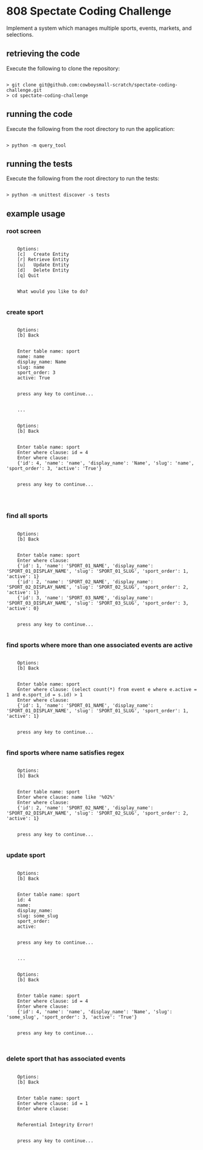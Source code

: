# 808 Spectate Coding Challenge

Implement a system which manages multiple sports, events, markets, and selections.



## retrieving the code

Execute the following to clone the repository:

```

> git clone git@github.com:cowboysmall-scratch/spectate-coding-challenge.git 
> cd spectate-coding-challenge 

```


## running the code

Execute the following from the root directory to run the application:

```

> python -m query_tool 

```


## running the tests

Execute the following from the root directory to run the tests:

```

> python -m unittest discover -s tests

```



## example usage


### root screen

```

    Options:
    [c]   Create Entity
    [r] Retrieve Entity
    [u]   Update Entity
    [d]   Delete Entity
    [q] Quit


    What would you like to do? 


```




### create sport

```

    Options:
    [b] Back


    Enter table name: sport
    name: name
    display_name: Name
    slug: name
    sport_order: 3
    active: True


    press any key to continue...


    ...


    Options:
    [b] Back


    Enter table name: sport
    Enter where clause: id = 4
    Enter where clause: 
    {'id': 4, 'name': 'name', 'display_name': 'Name', 'slug': 'name', 'sport_order': 3, 'active': 'True'}


    press any key to continue...




```



### find all sports


```

    Options:
    [b] Back


    Enter table name: sport
    Enter where clause: 
    {'id': 1, 'name': 'SPORT_01_NAME', 'display_name': 'SPORT_01_DISPLAY_NAME', 'slug': 'SPORT_01_SLUG', 'sport_order': 1, 'active': 1}
    {'id': 2, 'name': 'SPORT_02_NAME', 'display_name': 'SPORT_02_DISPLAY_NAME', 'slug': 'SPORT_02_SLUG', 'sport_order': 2, 'active': 1}
    {'id': 3, 'name': 'SPORT_03_NAME', 'display_name': 'SPORT_03_DISPLAY_NAME', 'slug': 'SPORT_03_SLUG', 'sport_order': 3, 'active': 0}


    press any key to continue...


```


### find sports where more than one associated events are active 

```

    Options:
    [b] Back


    Enter table name: sport
    Enter where clause: (select count(*) from event e where e.active = 1 and e.sport_id = s.id) > 1
    Enter where clause: 
    {'id': 1, 'name': 'SPORT_01_NAME', 'display_name': 'SPORT_01_DISPLAY_NAME', 'slug': 'SPORT_01_SLUG', 'sport_order': 1, 'active': 1}


    press any key to continue...


```

### find sports where name satisfies regex

```

    Options:
    [b] Back


    Enter table name: sport
    Enter where clause: name like '%02%'        
    Enter where clause: 
    {'id': 2, 'name': 'SPORT_02_NAME', 'display_name': 'SPORT_02_DISPLAY_NAME', 'slug': 'SPORT_02_SLUG', 'sport_order': 2, 'active': 1}


    press any key to continue...


```


### update sport


```

    Options:
    [b] Back


    Enter table name: sport
    id: 4
    name: 
    display_name: 
    slug: some_slug
    sport_order: 
    active: 


    press any key to continue...


    ...


    Options:
    [b] Back


    Enter table name: sport
    Enter where clause: id = 4
    Enter where clause: 
    {'id': 4, 'name': 'name', 'display_name': 'Name', 'slug': 'some_slug', 'sport_order': 3, 'active': 'True'}


    press any key to continue...



```




### delete sport that has associated events

```

    Options:
    [b] Back


    Enter table name: sport
    Enter where clause: id = 1
    Enter where clause: 


    Referential Integrity Error!


    press any key to continue...



```



